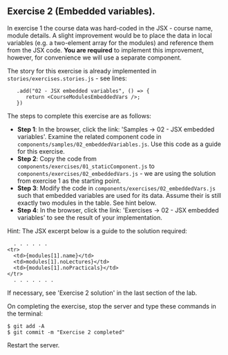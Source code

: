 ## Exercise 2 (Embedded variables).

In exercise 1 the course data was hard-coded in the JSX - course name, module details.  A slight improvement would be to place the data in local variables (e.g. a two-element array for the modules) and reference them from the JSX code. __You are required__ to implement this improvement, however, for convenience we will use a separate component. 

The story for this exercise is already implemented in `stories/exercises.stories.js` - see lines:
~~~
   .add("02 - JSX embedded variables", () => {
      return <CourseModulesEmbeddedVars />;
   })
~~~
The steps to complete this exercise are as follows:
 
+ __Step 1__: In the browser, click the link: 'Samples -> 02 - JSX embedded variables'. Examine the related component code in `components/samples/02_embeddedVariables.js`. Use this code as a guide for this exercise.
+ __Step 2__: Copy the code from `components/exercises/01_staticComponent.js` to  `components/exercises/02_embeddedVars.js` - we are using the solution from exercise 1 as the starting point.
+ __Step 3__: Modify the code in `components/exercises/02_embeddedVars.js` such that embedded variables are used for its data. Assume their is still exactly two modules in the table. See hint below.
+ __Step 4__: In the browser, click the link: 'Exercises -> 02 - JSX embedded variables' to see the result of your implementation. 

Hint: The JSX excerpt below is a guide to the solution required:
~~~ 
  . . . . . . 
<tr>
  <td>{modules[1].name}</td>
  <td>modules[1].noLectures}</td>
  <td>{modules[1].noPracticals}</td>
</tr>
  . . . . . . . 
~~~

If necessary, see 'Exercise 2 solution' in the last section of the lab.

On completing the exercise, stop the server and type these commands in the terminal:
~~~
$ git add -A
$ git commit -m "Exercise 2 completed"
~~~
Restart the server.
